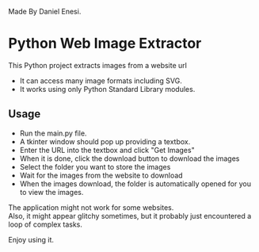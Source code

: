 Made By Daniel Enesi.

# Python Web Image Extractor
This Python project extracts images from a website url
- It can access many image formats including SVG.
- It works using only Python Standard Library modules.

## Usage
- Run the main.py file.
- A tkinter window should pop up providing a textbox.
- Enter the URL into the textbox and click "Get Images"
- When it is done, click the download button to download the images
- Select the folder you want to store the images
- Wait for the images from the website to download
- When the images download, the folder is automatically opened for you to view the images.

The application might not work for some websites.\
Also, it might appear glitchy sometimes, but it probably just encountered a loop of complex tasks.

Enjoy using it.